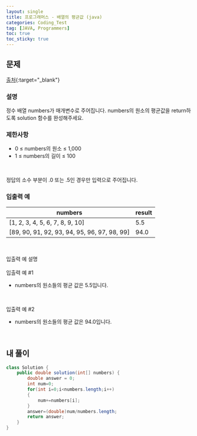 ```yaml
---
layout: single
title: 프로그래머스 - 배열의 평균값 (java)
categories: Coding_Test
tag: [JAVA, Programmers]
toc: true
toc_sticky: true
---
```


## 문제
[출처](https://school.programmers.co.kr/learn/courses/30/lessons/120817){:target="_blank"}
### 설명
정수 배열 numbers가 매개변수로 주어집니다. numbers의 원소의 평균값을 return하도록 solution 함수를 완성해주세요.

### 제한사항

 * 0 ≤ numbers의 원소 ≤ 1,000
 * 1 ≤ numbers의 길이 ≤ 100
<br/>

정답의 소수 부분이 .0 또는 .5인 경우만 입력으로 주어집니다.

### 입출력 예

|numbers|result|
|---|---|
|[1, 2, 3, 4, 5, 6, 7, 8, 9, 10]|5.5|
|[89, 90, 91, 92, 93, 94, 95, 96, 97, 98, 99]|94.0|

<br/>

입출력 예 설명
<br/><br/>
입출력 예 #1

 * numbers의 원소들의 평균 값은 5.5입니다.
<br/>

입출력 예 #2

 * numbers의 원소들의 평균 값은 94.0입니다.
<br/>

## 내 풀이
```java
class Solution {
    public double solution(int[] numbers) {
        double answer = 0;
        int num=0;
        for(int i=0;i<numbers.length;i++)
        {
            num+=numbers[i];
        }
        answer=(double)num/numbers.length;
        return answer;
    }
}
```